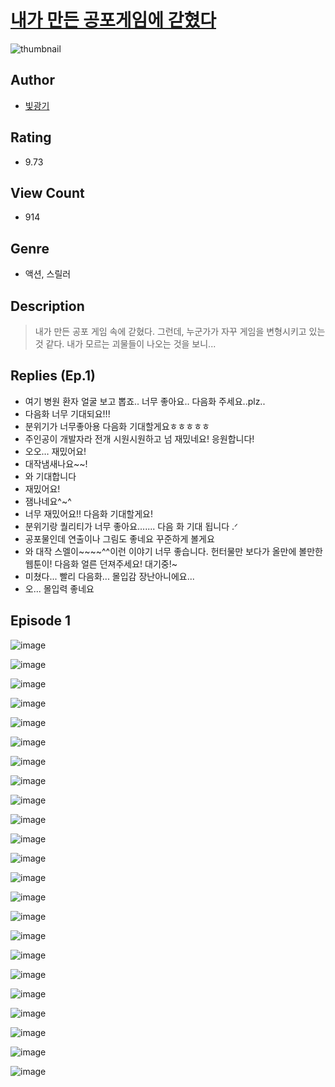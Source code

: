 # [내가 만든 공포게임에 갇혔다](https://comic.naver.com/challenge/list?titleId=810723)
![thumbnail](https://image-comic.pstatic.net/user_contents_data/challenge_comic/2023/05/24/upload_7292516794796159075_480x623.jpeg)

## Author
- [빛광기](https://comic.naver.com/artistTitle?id=367038)

## Rating
- 9.73

## View Count
- 914

## Genre
- 액션, 스릴러

## Description
> 내가 만든 공포 게임 속에 갇혔다. 그런데, 누군가가 자꾸 게임을 변형시키고 있는 것 같다. 내가 모르는 괴물들이 나오는 것을 보니...

## Replies (Ep.1)
- 여기 병원 환자 얼굴 보고 뽑죠.. 너무 좋아요.. 다음화 주세요..plz..
- 다음화 너무 기대되요!!!
- 분위기가 너무좋아용 다음화 기대할게요ㅎㅎㅎㅎㅎ
- 주인공이 개발자라 전개 시원시원하고 넘 재밌네요! 응원합니다!
- 오오… 재밌어요!
- 대작냄새나요~~!
- 와 기대합니다
- 재밌어요!
- 잼나네요^~^
- 너무 재밌어요!! 다음화 기대할게요!
- 분위기랑 퀄리티가 너무 좋아요....... 다음 화 기대 됩니다 .ᐟ
- 공포물인데 연출이나 그림도 좋네요 꾸준하게 볼게요
- 와 대작 스멜이~~~~^^이런 이야기 너무 좋습니다. 헌터물만 보다가 올만에 볼만한 웹툰이! 다음화 얼른 던져주세요! 대기중!~
- 미쳤다... 빨리 다음화... 몰입감 장난아니에요...
- 오... 몰입력 좋네요

## Episode 1
![image](https://image-comic.pstatic.net/user_contents_data/challenge_comic/2023/05/24/367038/upload_3630242570051139380.jpeg)

![image](https://image-comic.pstatic.net/user_contents_data/challenge_comic/2023/05/24/367038/upload_3847544559951294518.jpeg)

![image](https://image-comic.pstatic.net/user_contents_data/challenge_comic/2023/05/24/367038/upload_3775251472185702243.jpeg)

![image](https://image-comic.pstatic.net/user_contents_data/challenge_comic/2023/05/24/367038/upload_3834023874118575671.jpeg)

![image](https://image-comic.pstatic.net/user_contents_data/challenge_comic/2023/05/24/367038/upload_3978701779346928994.jpeg)

![image](https://image-comic.pstatic.net/user_contents_data/challenge_comic/2023/05/24/367038/upload_7306301381535819064.jpeg)

![image](https://image-comic.pstatic.net/user_contents_data/challenge_comic/2023/05/24/367038/upload_3905577698557178982.jpeg)

![image](https://image-comic.pstatic.net/user_contents_data/challenge_comic/2023/05/24/367038/upload_3774410346494768951.jpeg)

![image](https://image-comic.pstatic.net/user_contents_data/challenge_comic/2023/05/24/367038/upload_3775479260054304097.jpeg)

![image](https://image-comic.pstatic.net/user_contents_data/challenge_comic/2023/05/24/367038/upload_3979324141617099877.jpeg)

![image](https://image-comic.pstatic.net/user_contents_data/challenge_comic/2023/05/24/367038/upload_7233732505159033141.jpeg)

![image](https://image-comic.pstatic.net/user_contents_data/challenge_comic/2023/05/24/367038/upload_3486405352322643045.jpeg)

![image](https://image-comic.pstatic.net/user_contents_data/challenge_comic/2023/05/24/367038/upload_7075492789640836664.jpeg)

![image](https://image-comic.pstatic.net/user_contents_data/challenge_comic/2023/05/24/367038/upload_7292512199312029286.jpeg)

![image](https://image-comic.pstatic.net/user_contents_data/challenge_comic/2023/05/24/367038/upload_7076061258708301110.jpeg)

![image](https://image-comic.pstatic.net/user_contents_data/challenge_comic/2023/05/24/367038/upload_7220734078729336929.jpeg)

![image](https://image-comic.pstatic.net/user_contents_data/challenge_comic/2023/05/24/367038/upload_7291944839185261156.jpeg)

![image](https://image-comic.pstatic.net/user_contents_data/challenge_comic/2023/05/24/367038/upload_7292562789748520497.jpeg)

![image](https://image-comic.pstatic.net/user_contents_data/challenge_comic/2023/05/24/367038/upload_7364337986130370866.jpeg)

![image](https://image-comic.pstatic.net/user_contents_data/challenge_comic/2023/05/24/367038/upload_3991705720568636721.jpeg)

![image](https://image-comic.pstatic.net/user_contents_data/challenge_comic/2023/05/24/367038/upload_7076053526964680499.jpeg)

![image](https://image-comic.pstatic.net/user_contents_data/challenge_comic/2023/05/24/367038/upload_3906364024679707192.jpeg)

![image](https://image-comic.pstatic.net/user_contents_data/challenge_comic/2023/05/24/367038/upload_7076388873682694502.jpeg)
